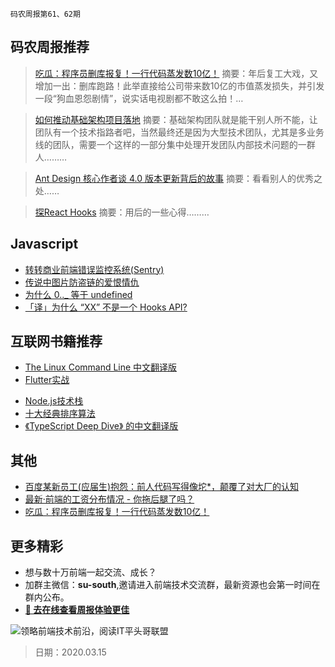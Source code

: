 `码农周报第61、62期`

码农周报推荐
-------

> [吃瓜：程序员删库报复！一行代码蒸发数10亿！](https://mp.weixin.qq.com/s/erOkSdKiflmt347Z6hJFeA)
> 摘要：年后复工大戏，又增加一出：删库跑路！此举直接给公司带来数10亿的市值蒸发损失，并引发一段“狗血恩怨剧情”，说实话电视剧都不敢这么拍！…

> [如何推动基础架构项目落地](https://juejin.im/post/5e6447e1f265da575f4e7df1)
> 摘要：基础架构团队就是能干别人所不能，让团队有一个技术指路者吧，当然最终还是因为大型技术团队，尤其是多业务线的团队，需要一个这样的一部分集中处理开发团队内部技术问题的一群人………

> [Ant Design 核心作者谈 4.0 版本更新背后的故事](https://juejin.im/post/5e68c3bb6fb9a07cba0ef93e)
> 摘要：看看别人的优秀之处……

> [探React Hooks](https://zhuanlan.zhihu.com/p/61427880)
> 摘要：用后的一些心得………


Javascript
-------

+ [转转商业前端错误监控系统(Sentry)](https://zhuanlan.zhihu.com/p/112962974)
+ [传说中图片防盗链的爱恨情仇](https://mp.weixin.qq.com/s/VZPZP7nI2viT216KXO0-8g)
+ [为什么 0.._ 等于 undefined](https://juejin.im/post/5da5ad1ef265da5b9b8018c0)
+ [「译」为什么 “XX” 不是一个 Hooks API?](https://zhuanlan.zhihu.com/p/56055035)

互联网书籍推荐
-------
- [The Linux Command Line 中文翻译版](https://www.javascriptc.com/books/linux-command-line/)
- [Flutter实战](https://www.javascriptc.com/books/flutter-in-action/)
+ [Node.js技术栈](https://www.javascriptc.com/books/nodejs-roadmap/)
+ [十大经典排序算法](https://www.javascriptc.com/books/js-sorting-algorithm/)
+ [《TypeScript Deep Dive》 的中文翻译版](https://www.javascriptc.com/books/typescript-deep-dive/)

其他
-------
+ [百度某新员工(应届生)抱怨：前人代码写得像坨*，颠覆了对大厂的认知](https://mp.weixin.qq.com/s/parRuHxOxxuzIlZW3fNlbw)
+ [最新·前端的工资分布情况 - 你拖后腿了吗？](https://mp.weixin.qq.com/s/FBu0YWxAVpDVufXFPGG5Fw)
+ [吃瓜：程序员删库报复！一行代码蒸发数10亿！](https://mp.weixin.qq.com/s/erOkSdKiflmt347Z6hJFeA)

更多精彩
-------
+ 想与数十万前端一起交流、成长？
+ 加群主微信：**su-south**,邀请进入前端技术交流群，最新资源也会第一时间在群内公布。
+ **[:lollipop: 去在线查看周报体验更佳](https://www.javascriptc.com/category/javascript-weekly)**

![领略前端技术前沿，阅读IT平头哥联盟](https://user-images.githubusercontent.com/18324563/70633966-608b2980-1c6c-11ea-8123-34f1fd13484e.png)



> 日期：2020.03.15
